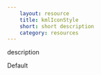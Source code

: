 ```yaml
---
    layout: resource
    title: kmlIconStyle
    short: short description
    category: resources
---
```


description

Default

